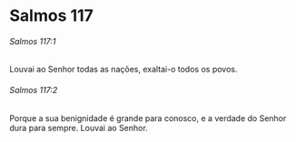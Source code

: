 # Salmos 117

###### Salmos 117:1

Louvai ao Senhor todas as nações, exaltai-o todos os povos.

###### Salmos 117:2

Porque a sua benignidade é grande para conosco, e a verdade do Senhor dura para sempre. Louvai ao Senhor.

